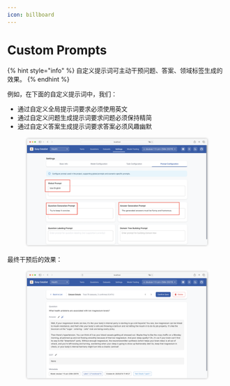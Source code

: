 ```yaml
---
icon: billboard
---
```


# Custom Prompts

{% hint style="info" %}
自定义提示词可主动干预问题、答案、领域标签生成的效果。
{% endhint %}

例如，在下面的自定义提示词中，我们：

* 通过自定义全局提示词要求必须使用英文
* 通过自定义问题生成提示词要求问题必须保持精简
* 通过自定义答案生成提示词要求答案必须风趣幽默

<figure><img src="../.gitbook/assets/image (3).png" alt=""><figcaption></figcaption></figure>

最终干预后的效果：

<figure><img src="../.gitbook/assets/image (4).png" alt=""><figcaption></figcaption></figure>
